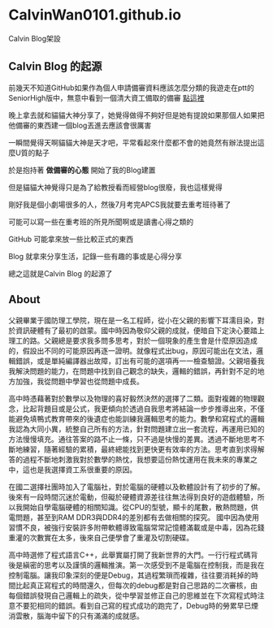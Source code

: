 # CalvinWan0101.github.io
Calvin Blog架設

 ## Calvin Blog 的起源

前幾天不知道GitHub如果作為個人申請備審資料應該怎麼分類的我遊走在ptt的SeniorHigh版中，無意中看到一個清大資工備取的備審 [點這裡](https://www.ptt.cc/bbs/SENIORHIGH/M.1557327531.A.622.html)

晚上拿去就和貓貓大神分享了，她覺得做得不夠好但是她有提說如果那個人如果把他備審的東西建一個blog丟進去應該會很厲害

一瞬間覺得天啊貓貓大神是天才吧，平常看起來什麼都不會的她竟然有辦法提出這麼U質的點子

於是抱持著 **做備審的心態** 開始了我的Blog建置

但是貓貓大神覺得只是為了給教授看而經營blog很廢，我也這樣覺得

剛好我是個小劇場很多的人，然後7月考完APCS我就要去重考班待著了

可能可以寫一些在重考班的所見所聞啊或是讀書心得之類的

GitHub 可能拿來放一些比較正式的東西

Blog 就拿來分享生活，記錄一些有趣的事或是心得分享

總之這就是Calvin Blog 的起源了

## About
父親畢業于國防理工學院，現在是一名工程師，從小在父親的影響下耳濡目染，對於資訊硬體有了最初的啟蒙。國中時因為敬仰父親的成就，便暗自下定決心要踏上理工的路。父親總是要求我多問多思考，對於一個現象的產生會是什麼原因造成的，假設出不同的可能原因再逐一證明。就像程式出bug，原因可能出在文法，邏輯錯誤，或是單純編譯器出故障，訂出有可能的選項再一一檢查驗證。父親培養我我解決問題的能力，在問題中找到自己觀念的缺失，邏輯的錯誤，再針對不足的地方加強，我從問題中學習也從問題中成長。

高中時憑藉著對於數學以及物理的喜好毅然決然的選擇了二類。面對複雜的物理觀念，比起背題目或是公式，我更傾向於透過自我思考將結論一步步推導出來，不僅能避免填鴨式教育帶來的後遺症也能訓練我邏輯思考的能力。數學和寫程式的邏輯我認為大同小異，統整自己所有的方法，針對問題建立出一套流程，再運用已知的方法慢慢填充。通往答案的路不止一條，只不過是快慢的差異。透過不斷地思考不斷地練習，隨著經驗的累積，最終總能找到更快更有效率的方法。思考直到求得解答的過程不斷地刺激我對於數學的熱忱，我想要這份熱忱運用在我未來的專業之中，這也是我選擇資工系很重要的原因。

在國二選擇社團時加入了電腦社，對於電腦的硬體以及軟體設計有了初步的了解。後來有一段時間沉迷於電動，但礙於硬體資源差往往無法得到良好的遊戲體驗，所以我開始自學電腦硬體的相關知識。從CPU的型號，顯卡的尾數，散熱問題，供電問題，甚至到RAM DDR3與DDR4的差別都有去做相關的探究。 國中因為使用習慣不良，被強行安裝許多附帶軟體導致電腦常常記憶體滿載或是中毒，因為花錢重灌的次數實在太多，後來自己便學會了重灌及切割硬碟。

高中時選修了程式語言C++，此舉實屬打開了我新世界的大門。一行行程式碼背後是縝密的思考以及謹慎的邏輯推演。第一次感受到不是電腦在控制我，而是我在控制電腦。讓我印象深刻的便是Debug，其過程繁瑣而複雜，往往要消耗掉的時間比起真正寫程式的時間還久，但每次的debug都是對自己思路的二次審核，由每個錯誤發現自己邏輯上的疏失，從中學習並修正自己的思維並在下次寫程式時注意不要犯相同的錯誤。看到自己寫的程式成功的跑完了，Debug時的勞累早已煙消雲散，腦海中留下的只有滿滿的成就感。

